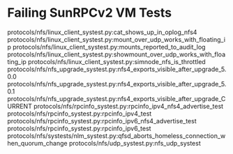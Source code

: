 # Failing SunRPCv2 VM Tests
protocols/nfs/linux_client_systest.py:cat_shows_up_in_oplog_nfs4
protocols/nfs/linux_client_systest.py:mount_over_udp_works_with_floating_ip
protocols/nfs/linux_client_systest.py:mounts_reported_to_audit_log
protocols/nfs/linux_client_systest.py:showmount_over_udp_works_with_floating_ip
protocols/nfs/linux_client_systest.py:simnode_nfs_is_throttled
protocols/nfs/nfs_upgrade_systest.py:nfs4_exports_visible_after_upgrade_5.0.0
protocols/nfs/nfs_upgrade_systest.py:nfs4_exports_visible_after_upgrade_5.0.1
protocols/nfs/nfs_upgrade_systest.py:nfs4_exports_visible_after_upgrade_CURRENT
protocols/nfs/rpcinfo_systest.py:rpcinfo_ipv4_nfs4_advertise_test
protocols/nfs/rpcinfo_systest.py:rpcinfo_ipv4_test
protocols/nfs/rpcinfo_systest.py:rpcinfo_ipv6_nfs4_advertise_test
protocols/nfs/rpcinfo_systest.py:rpcinfo_ipv6_test
protocols/nfs/systests/nlm_systest.py:qfsd_aborts_homeless_connection_when_quorum_change
protocols/nfs/udp_systest.py:nfs_udp_systest

